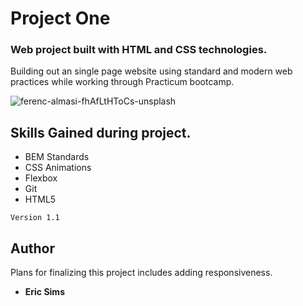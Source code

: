 # Project One

### Web project built with HTML and CSS technologies.

Building out an single page website using standard and modern web practices while working through Practicum bootcamp.

![ferenc-almasi-fhAfLtHToCs-unsplash](https://user-images.githubusercontent.com/50934788/79031935-2d986a00-7b68-11ea-96c3-5fb86d98b9b2.jpg)

## Skills Gained during project.

- BEM Standards
- CSS Animations
- Flexbox
- Git
- HTML5

```
Version 1.1
```

## Author

Plans for finalizing this project includes adding responsiveness.

- **Eric Sims**
